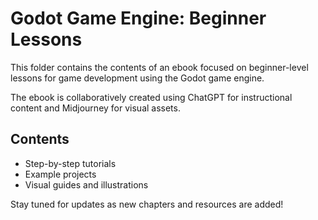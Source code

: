 # Godot Game Engine: Beginner Lessons

This folder contains the contents of an ebook focused on beginner-level lessons for game development using the Godot game engine.

The ebook is collaboratively created using ChatGPT for instructional content and Midjourney for visual assets.

## Contents

- Step-by-step tutorials
- Example projects
- Visual guides and illustrations

Stay tuned for updates as new chapters and resources are added!


